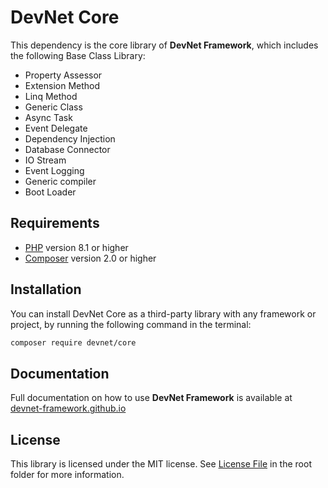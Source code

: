 # DevNet Core
This dependency is the core library of **DevNet Framework**, which includes the following Base Class Library:

- Property Assessor
- Extension Method
- Linq Method
- Generic Class
- Async Task
- Event Delegate
- Dependency Injection
- Database Connector
- IO Stream
- Event Logging
- Generic compiler
- Boot Loader

## Requirements
- [PHP](https://www.php.net/) version 8.1 or higher
- [Composer](https://getcomposer.org/) version 2.0 or higher

## Installation
You can install DevNet Core as a third-party library with any framework or project, by running the following command in the terminal:

```bash
composer require devnet/core
```

## Documentation
Full documentation on how to use **DevNet Framework** is available at [devnet-framework.github.io](https://devnet-framework.github.io)

## License
This library is licensed under the MIT license. See [License File](https://github.com/DevNet-Framework/core/blob/master/LICENSE) in the root folder for more information.
